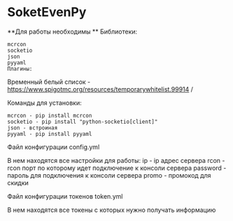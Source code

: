 # SoketEvenPy

**Для работы необходимы ** Библиотеки:

	mcrcon
	socketio
	json
	pyyaml
	Плагины:

Временный белый список - https://www.spigotmc.org/resources/temporarywhitelist.99914 /

Команды для установки:

	mcrcon - pip install mcrcon
	socketio - pip install "python-socketio[client]" 
	json - встроиная 
	pyyaml - pip install pyyaml
 
Файл конфигурации config.yml

В нем находятся все настройки для работы: 
	ip - ip адрес сервера
 	rcon - rcon порт по которому идет подключение к консоли сервера 
  	password - пароль для подключения к консоли сервера 
   	promo - промокод для скидки

Файл конфигурации токенов token.yml

В нем находятся все токены с которых нужно получать информацию

